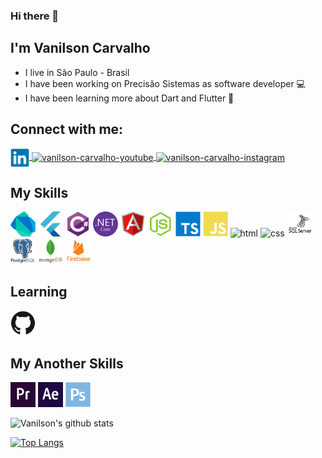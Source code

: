 ### Hi there 👋
## I'm Vanilson Carvalho
- I live in São Paulo - Brasil
- I have been working on Precisão Sistemas as software developer :computer:
- I have been learning more about Dart and Flutter :blue_heart:

## Connect with me:
<a href="https://www.linkedin.com/in/vanilson-carvalho-43a7b4106/" target="_blank">
<img align="center" alt="vanilson-carvalho-linkedin" height="30" width="30" src="https://raw.githubusercontent.com/devicons/devicon/master/icons/linkedin/linkedin-original.svg" style="max-width:100%;">
</a>
<a href="https://www.youtube.com/channel/UCVValMWX9CjPx8o6Vi-vp5w" target="_blank">
<img align="center" alt="vanilson-carvalho-youtube" height="40" width="40" src="https://cdn.icon-icons.com/icons2/836/PNG/512/Youtube_icon-icons.com_66802.png" style="max-width:100%;">
</a>
<a href="https://www.instagram.com/vanilsoncarvalho/" target="_blank">
<img align="center" alt="vanilson-carvalho-instagram" height="30" width="30" src="https://cdn.icon-icons.com/icons2/836/PNG/512/Instagram_icon-icons.com_66804.png" style="max-width:100%;">
</a>

## My Skills
<img src="https://raw.githubusercontent.com/devicons/devicon/master/icons/dart/dart-original.svg" alt="dart" width="40" height="40" style="max-width:100%;"></img>
<img src="https://raw.githubusercontent.com/devicons/devicon/master/icons/flutter/flutter-original.svg" alt="flutter" width="40" height="40" style="max-width:100%;"></img>
<img src="https://raw.githubusercontent.com/devicons/devicon/master/icons/csharp/csharp-original.svg" alt="csharp" width="40" height="40" style="max-width:100%;"></img>
<img src="https://raw.githubusercontent.com/devicons/devicon/master/icons/dotnetcore/dotnetcore-original.svg" alt="dotnetcore" width="40" height="40" style="max-width:100%;"></img>
<img src="https://raw.githubusercontent.com/devicons/devicon/master/icons/angularjs/angularjs-original.svg" alt="angular" width="40" height="40" style="max-width:100%;"></img>
<img src="https://raw.githubusercontent.com/devicons/devicon/master/icons/nodejs/nodejs-original.svg" alt="nodejs" width="40" height="40" style="max-width:100%;"></img>
<img src="https://raw.githubusercontent.com/devicons/devicon/master/icons/typescript/typescript-original.svg" alt="typescript" width="40" height="40" style="max-width:100%;"></img>
<img src="https://raw.githubusercontent.com/devicons/devicon/master/icons/javascript/javascript-plain.svg" alt="javascript" width="40" height="40" style="max-width:100%;"></img>
<img src="https://cdn.icon-icons.com/icons2/2415/PNG/512/html_original_wordmark_logo_icon_146478.png" alt="html" width="40" height="40" style="max-width:100%;"></img>
<img src="https://cdn.icon-icons.com/icons2/2107/PNG/512/file_type_css_icon_130661.png" alt="css" width="40" height="40" style="max-width:100%;"></img>
<img src="https://raw.githubusercontent.com/devicons/devicon/master/icons/microsoftsqlserver/microsoftsqlserver-plain-wordmark.svg" alt="microsoftsqlserver" width="40" height="40" style="max-width:100%;"></img>
<img src="https://raw.githubusercontent.com/devicons/devicon/master/icons/postgresql/postgresql-original-wordmark.svg" alt="postgresql" width="40" height="40" style="max-width:100%;"></img>
<img src="https://raw.githubusercontent.com/devicons/devicon/master/icons/mongodb/mongodb-original-wordmark.svg" alt="mongodb" width="40" height="40" style="max-width:100%;"></img>
<img src="https://raw.githubusercontent.com/devicons/devicon/master/icons/firebase/firebase-plain-wordmark.svg" alt="firebase" width="40" height="40" style="max-width:100%;"></img>

## Learning
<img src="https://raw.githubusercontent.com/devicons/devicon/master/icons/github/github-original.svg" alt="github" width="40" height="40" style="max-width:100%;"></img>

## My Another Skills
<img src="https://raw.githubusercontent.com/devicons/devicon/master/icons/premierepro/premierepro-plain.svg" alt="premierepro" width="40" height="40" style="max-width:100%;"></img>
<img src="https://raw.githubusercontent.com/devicons/devicon/master/icons/aftereffects/aftereffects-plain.svg" alt="aftereffects" width="40" height="40" style="max-width:100%;"></img>
<img src="https://raw.githubusercontent.com/devicons/devicon/master/icons/photoshop/photoshop-plain.svg" alt="photoshop" width="40" height="40" style="max-width:100%;"></img>

![Vanilson's github stats](https://github-readme-stats.vercel.app/api?username=vanilsoncarvalhodev&show_icons=true&count_private=true&theme=dark)

[![Top Langs](https://github-readme-stats.vercel.app/api/top-langs/?username=vanilsoncarvalhodev)](https://github.com/vanilsoncarvalhodev/github-readme-stats)


<!--
**vanilsoncarvalhodev/vanilsoncarvalhodev** is a ✨ _special_ ✨ repository because its `README.md` (this file) appears on your GitHub profile.

Here are some ideas to get you started:

- 🔭 I’m currently working on ...
- 🌱 I’m currently learning ...
- 👯 I’m looking to collaborate on ...
- 🤔 I’m looking for help with ...
- 💬 Ask me about ...
- 📫 How to reach me: ...
- 😄 Pronouns: ...
- ⚡ Fun fact: ...
-->
